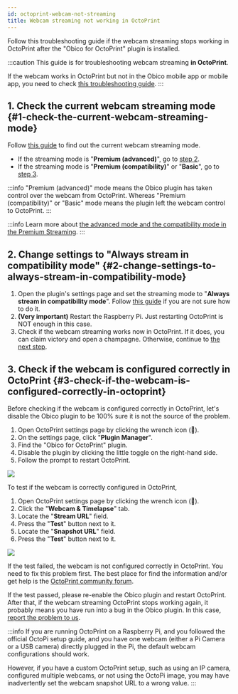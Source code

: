 ```yaml
---
id: octoprint-webcam-not-streaming
title: Webcam streaming not working in OctoPrint
---
```


Follow this troubleshooting guide if the webcam streaming stops working in OctoPrint after the "Obico for OctoPrint" plugin is installed.

:::caution
This guide is for troubleshooting webcam streaming **in OctoPrint**.

If the webcam works in OctoPrint but not in the Obico mobile app or mobile app, you need to check [this troubleshooting guide](/docs/user-guides/webcam-feed-is-not-showing).
:::

## 1. Check the current webcam streaming mode {#1-check-the-current-webcam-streaming-mode}

Follow [this guide](/docs/user-guides/check-webcam-streaming-mode) to find out the current webcam streaming mode.

* If the streaming mode is "**Premium (advanced)**", go to [step 2](#2-set-the-streaming-to-always-stream-in-compatibility-mode).
* If the streaming mode is "**Premium (compatibility)**" or "**Basic**", go to [step 3](#3-disable-the-premium-webcam-streaming).

:::info
"Premium (advanced)" mode means the Obico plugin has taken control over the webcam from OctoPrint. Whereas "Premium (compatibility)" or "Basic" mode means the plugin left the webcam control to OctoPrint.
:::

:::info
Learn more about [the advanced mode and the compatibility mode in the Premium Streaming](/docs/user-guides/streaming-compatibility-mode).
:::

## 2. Change settings to "Always stream in compatibility mode" {#2-change-settings-to-always-stream-in-compatibility-mode}

1. Open the plugin's settings page and set the streaming mode to "**Always stream in compatibility mode**". Follow [this guide](/docs/user-guides/streaming-compatibility-mode/#how-to-change-the-compatibility-mode-setting) if you are not sure how to do it.
1.  **(Very important)** Restart the Raspberry Pi. Just restarting OctoPrint is NOT enough in this case.
1. Check if the webcam streaming works now in OctoPrint. If it does, you can claim victory and open a champagne. Otherwise, continue to [the next step](#3-disable-the-premium-webcam-streaming).

## 3. Check if the webcam is configured correctly in OctoPrint {#3-check-if-the-webcam-is-configured-correctly-in-octoprint}

Before checking if the webcam is configured correctly in OctoPrint, let's disable the Obico plugin to be 100% sure it is not the source of the problem.

1. Open OctoPrint settings page by clicking the wrench icon (**🔧**).
1. On the settings page, click "**Plugin Manager**".
1. Find the "Obico for OctoPrint" plugin.
1. Disable the plugin by clicking the little toggle on the right-hand side.
1. Follow the prompt to restart OctoPrint.

![](/img/user-guides/helpdocs/disable-tsd-plugin.gif)

To test if the webcam is correctly configured in OctoPrint,

1. Open OctoPrint settings page by clicking the wrench icon (**🔧**).
1. Click the "**Webcam & Timelapse**"  tab.
1. Locate the "**Stream URL**" field.
1. Press the "**Test**" button next to it.
1. Locate the "**Snapshot URL**" field.
1. Press the "**Test**" button next to it.

![](/img/user-guides/helpdocs/test-snapshot-url.gif)

If the test failed, the webcam is not configured correctly in OctoPrint. You need to fix this problem first. The best place for find the information and/or get help is the [OctoPrint community forum](https://community.octoprint.org/).

If the test passed, please re-enable the Obico plugin and restart OctoPrint. After that, if the webcam streaming OctoPrint stops working again, it probably means you have run into a bug in the Obico plugin. In this case, [report the problem to us](mailto:support@obico.io).

:::info
If you are running OctoPrint on a Raspberry Pi, and you followed the official OctoPi setup guide, and you have one webcam (either a Pi Camera or a USB camera) directly plugged in the Pi, the default webcam configurations should work.

However, if you have a custom OctoPrint setup, such as using an IP camera, configured multiple webcams, or not using the OctoPi image, you may have inadvertently set the webcam snapshot URL to a wrong value.
:::

